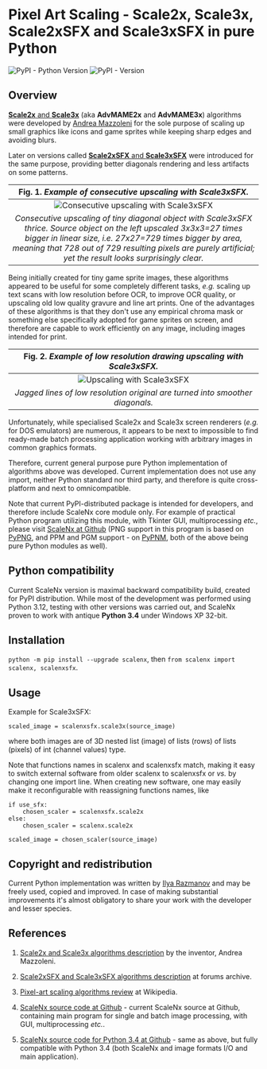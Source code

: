 # Pixel Art Scaling - Scale2x, Scale3x, Scale2xSFX and Scale3xSFX in pure Python

![PyPI - Python Version](https://img.shields.io/pypi/pyversions/scalenx) ![PyPI - Version](https://img.shields.io/pypi/v/scalenx)

## Overview

[**Scale2x** and **Scale3x**](https://github.com/amadvance/scale2x) (aka **AdvMAME2x** and **AdvMAME3x**) algorithms were developed by [Andrea Mazzoleni](https://www.scale2x.it/) for the sole purpose of scaling up small graphics like icons and game sprites while keeping sharp edges and avoiding blurs.

Later on versions called [**Scale2xSFX** and **Scale3xSFX**](https://web.archive.org/web/20160527015550/https://libretro.com/forums/archive/index.php?t-1655.html) were introduced for the same purpose, providing better diagonals rendering and less artifacts on some patterns.

| Fig. 1. *Example of consecutive upscaling with Scale3xSFX.* |
| :---: |
| ![Consecutive upscaling with Scale3xSFX](https://dnyarri.github.io/imgscalenx/diag3sfx.png "Consecutive upscaling with Scale3xSFX thrice") |
| *Consecutive upscaling of tiny diagonal object with Scale3xSFX thrice. Source object on the left upscaled 3x3x3=27 times bigger in linear size, i.e. 27x27=729 times bigger by area, meaning that 728 out of 729 resulting pixels are purely artificial; yet the result looks surprisingly clear.* |

Being initially created for tiny game sprite images, these algorithms appeared to be useful for some completely different tasks, *e.g.* scaling up text scans with low resolution before OCR, to improve OCR quality, or upscaling old low quality gravure and line art prints. One of the advantages of these algorithms is that they don't use any empirical chroma mask or something else specifically adopted for game sprites on screen, and therefore are capable to work efficiently on any image, including images intended for print.

| Fig. 2. *Example of low resolution drawing upscaling with Scale3xSFX.* |
| :---: |
| ![Upscaling with Scale3xSFX](https://dnyarri.github.io/imgscalenx/mu3sfx.png "Upscaling with Scale3xSFX") |
| *Jagged lines of low resolution original are turned into smoother diagonals.* |

Unfortunately, while specialised Scale2x and Scale3x screen renderers (*e.g.* for DOS emulators) are numerous, it appears to be next to impossible to find ready-made batch processing application working with arbitrary images in common graphics formats.

Therefore, current general purpose pure Python implementation of algorithms above was developed. Current implementation does not use any import, neither Python standard nor third party, and therefore is quite cross-platform and next to omnicompatible.

Note that current PyPI-distributed package is intended for developers, and therefore include ScaleNx core module only. For example of practical Python program utilizing this module, with Tkinter GUI, multiprocessing *etc.*, please visit [ScaleNx at Github](https://github.com/Dnyarri/PixelArtScaling) (PNG support in this program is based on [PyPNG](https://gitlab.com/drj11/pypng), and PPM and PGM support - on [PyPNM](https://pypi.org/project/PyPNM/), both of the above being pure Python modules as well).

## Python compatibility

Current ScaleNx version is maximal backward compatibility build, created for PyPI distribution. While most of the development was performed using Python 3.12, testing with other versions was carried out, and ScaleNx proven to work with antique **Python 3.4** under Windows XP 32-bit.

## Installation

`python -m pip install --upgrade scalenx`, then `from scalenx import scalenx, scalenxsfx`.

## Usage

Example for Scale3xSFX:

    scaled_image = scalenxsfx.scale3x(source_image)

where both images are of 3D nested list (image) of lists (rows) of lists (pixels) of int (channel values) type.

Note that functions names in scalenx and scalenxsfx match, making it easy to switch external software from older scalenx to scalenxsfx or *vs.* by changing one import line. When creating new software, one may easily make it reconfigurable with reassigning functions names, like

    if use_sfx:
        chosen_scaler = scalenxsfx.scale2x
    else:
        chosen_scaler = scalenx.scale2x

    scaled_image = chosen_scaler(source_image)

## Copyright and redistribution

Current Python implementation was written by [Ilya Razmanov](https://dnyarri.github.io/) and may be freely used, copied and improved. In case of making substantial improvements it's almost obligatory to share your work with the developer and lesser species.

## References

1. [Scale2x and Scale3x algorithms description](https://www.scale2x.it/algorithm) by the inventor, Andrea Mazzoleni.

2. [Scale2xSFX and Scale3xSFX algorithms description](https://web.archive.org/web/20160527015550/https://libretro.com/forums/archive/index.php?t-1655.html) at forums archive.

3. [Pixel-art scaling algorithms review](https://en.wikipedia.org/wiki/Pixel-art_scaling_algorithms) at Wikipedia.

4. [ScaleNx source code at Github](https://github.com/Dnyarri/PixelArtScaling/) - current ScaleNx source at Github, containing main program for single and batch image processing, with GUI, multiprocessing *etc.*.

5. [ScaleNx source code for Python 3.4 at Github](https://github.com/Dnyarri/PixelArtScaling/tree/py34) - same as above, but fully compatible with Python 3.4 (both ScaleNx and image formats I/O and main application).
